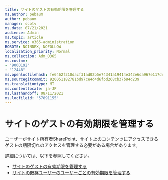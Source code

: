 ```yaml
---
title: サイトのゲストの有効期限を管理する
ms.author: pebaum
author: pebaum
manager: scotv
ms.date: 07/21/2021
audience: Admin
ms.topic: article
ms.service: o365-administration
ROBOTS: NOINDEX, NOFOLLOW
localization_priority: Normal
ms.collection: Adm_O365
ms.custom:
- "9000192"
- "12448"
ms.openlocfilehash: fe6462f310dacf31ad02b5e74341a19414e343e6da967e117de6789d569b0caa
ms.sourcegitcommit: 920051182781bd97ce4d4d6fbd268cb37b84d239
ms.translationtype: MT
ms.contentlocale: ja-JP
ms.lasthandoff: 08/11/2021
ms.locfileid: "57891155"
---
```

# <a name="manage-guest-expiration-for-a-site"></a>サイトのゲストの有効期限を管理する

ユーザーがサイト所有者SharePoint、サイト上のコンテンツにアクセスできるゲストの期限切れのアクセスを管理する必要がある場合があります。

詳細については、以下を参照してください。

- [サイトのゲストの有効期限を管理する](https://support.microsoft.com/office/manage-guest-expiration-for-a-site-25bee24f-42ad-4ee8-8402-4186eed74dea)
- [サイトの既存ユーザーのユーザーごとの有効期限を管理する](https://docs.microsoft.com/sharepoint/dev/solution-guidance/manage-user-sharing-expiration)